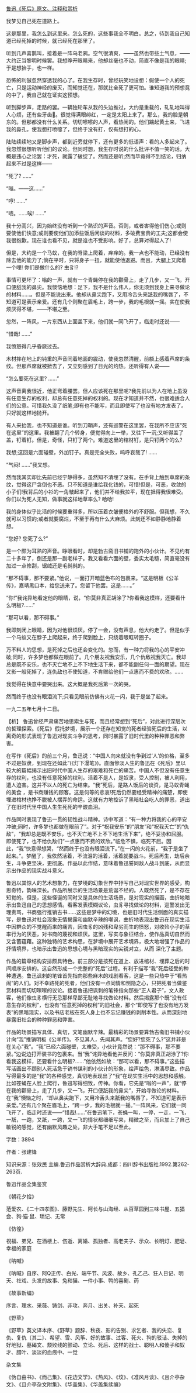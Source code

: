[鲁迅《死后》原文、注释和赏析](https://www.vrrw.net/wx/9417.html)

我梦见自己死在道路上。

这是那里，我怎么到这里来。怎么死的，这些事我全不明白。总之，待到我自己知道已经死掉的时候，就已经死在那里了。

听到几声喜鹊叫，接着是一阵乌老鸦。空气很清爽，——虽然也带些土气息，——大约正当黎明时候罢。我想睁开眼睛来，他却丝毫也不动，简直不像是我的眼睛;于是想抬手，也一样。

恐怖的利镞忽然穿透我的心了。在我生存时，曾经玩笑地设想：假使一个人的死亡，只是运动神经的废灭，而知觉还在，那就比全死了更可怕。谁知道我的预想竟的中了，我自己就在证实这预想。

听到脚步声，走路的罢。一辆独轮车从我的头边推过，大约是重载的，轧轧地叫得人心烦，还有些牙齿。很觉得满眼绯红，一定是太阳上来了。那么，我的脸是朝东的。但那都没有什么关系。切切嚓嚓的人声，看热闹的。他们踹起黄土来，飞进我的鼻孔，使我想打喷嚏了，但终于没有打，仅有想打的心。

陆陆续续地又是脚步声，都到近旁就停下，还有更多的低语声：看的人多起来了。我忽然很想听听他们的议论。但同时想，我生存时说的什么批评不值一笑的话，大概是违心之论罢：才死，就露了破绽了。然而还是听;然而毕竟得不到结论，归纳起来不过是这样——

“死了? ……”

“嗡。——这……”

“哼! ……”

“啧。……唉! ……”

我十分高兴，因为始终没有听到一个熟识的声音。否则，或者害得他们伤心;或则要使他们快意;或则要使他们加添些饭后闲谈的材料，多破费宝贵的工夫;这都会使我很抱歉。现在谁也看不见，就是谁也不受影响。好了，总算对得起人了!

但是，大约是一个马蚁，在我的脊梁上爬着，痒痒的。我一点也不能动，已经没有除去他的能力了;倘在平时，只将身子一扭，就能使他退避。而且，大腿上又爬着一个哩! 你们是做什么的? 虫豸!?

事情可更坏了：嗡的一声，就有一个青蝇停在我的颧骨上，走了几步，又一飞，开口便舐我的鼻尖。我懊恼地想：足下，我不是什么伟人，你无须到我身上来寻做论的材料……。但是不能说出来。他却从鼻尖跑下，又用冷舌头来舐我的嘴唇了，不知道可是表示亲爱。还有几个则聚在眉毛上，跨一步，我的毛根就一摇。实在使我烦厌得不堪，——不堪之至。

忽然，一阵风，一片东西从上面盖下来，他们就一同飞开了，临走时还说——

“惜哉! ……”

我愤怒得几乎昏厥过去。

木材摔在地上的钝重的声音同着地面的震动，使我忽然清醒，前额上感着芦席的条纹。但那芦席就被掀去了，又立刻感到了日光的灼热。还听得有人说——

“怎么要死在这里? ……”

这声音离我很近，他正弯着腰罢。但人应该死在那里呢?我先前以为人在地上虽没有任意生存的权利，却总有任意死掉的权利的。现在才知道并不然，也很难适合人们的公意。可惜我久没了纸笔;即有也不能写，而且即使写了也没有地方发表了。只好就这样地抛开。

有人来抬我，也不知道是谁。听到刀鞘声，还有巡警在这里罢，在我所不应该“死在这里”的这里。我被翻了几个转身，便觉得向上一举，又往下一沉;又听得盖了盖，钉着钉。但是，奇怪，只钉了两个。难道这里的棺材钉，是只钉两个的么?

我想;这回是六面碰壁，外加钉子。真是完全失败，呜呼哀哉了! ……

“气闷! ……”我又想。

然而我其实却比先前已经宁静得多，虽然知不清埋了没有。在手背上触到草席的条纹，觉得这尸衾倒也不恶。只不知道是谁给我化钱的，可惜!但是，可恶，收敛的小子们!我背后的小衫的一角皱起来了，他们并不给我拉平，现在抵得我很难受。你们以为死人无知，做事就这样地草率么? 哈哈!

我的身体似乎比活的时候要重得多，所以压着衣皱便格外的不舒服。但我想，不久就可以习惯的;或者就要腐烂，不至于再有什么大麻烦。此刻还不如静静地静着想。

“您好? 您死了么?”

是一个颇为耳熟的声音。睁眼看时，却是勃古斋旧书铺的跑外的小伙计。不见约有二十多年了，倒还是那一副老样子。我又看看六面的壁，委实太毛糙，简直毫没有加过一点修刮，锯绒还是毛毵毵的。

“那不碍事，那不要紧。”他说，一面打开暗蓝色布的包裹来。“这是明板《公羊传》，嘉靖黑口本，给您送来了。您留下他罢。这是……。”

“你!”我诧异地看定他的眼睛，说，“你莫非真正胡涂了?你看我这模样，还要看什么明板?……”

“那可以看，那不碍事。”

我即刻闭上眼睛，因为对他很烦厌。停了一会，没有声息，他大约走了。但是似乎一个马蚁又在脖子上爬起来，终于爬到脸上，只绕着眼眶转圈子。

万不料人的思想，是死掉之后也还会变化的。忽而，有一种力将我的心的平安冲破;同时，许多梦也都做在眼前了。几个朋友祝我安乐，几个仇敌祝我灭亡。我却总是既不安乐，也不灭亡地不上不下地生活下来，都不能副任何一面的期望。现在又影一般死掉了，连仇敌也不使知道，不肯赠给他们一点惠而不费的欢欣。……

我觉得在快意中要哭出来。这大概是我死后第一次的哭。

然而终于也没有眼泪流下;只看见眼前仿佛有火花一闪，我于是坐了起来。

一九二五年七月十二日。



【析】 鲁迅曾经严肃痛苦地思索生与死，而且经常想到“死后”，对此进行深层次的哲理探索。《死后》假托梦境，展示一个还存在知觉的死者经验死后的生活，以离奇的形式表现了鲁迅对现实斗争的思考，同时暴露了旧时代里的种种罪恶和弊害。

在写作《死后》的前三个月，鲁迅说：“中国人向来就没有争到过‘人’的价格，至多不过是奴隶，到现在还如此”(《灯下漫笔》)。直面惨淡人生的鲁迅在《死后》里以较大的篇幅揭示出旧时代中国人生存的艰难和死亡的痛苦。中国人不但没有任意生存的权利，也没有任意死掉的权利。活着不是人，是奴隶，受人控制，被人利用，遭人迫害。这并不以人的死亡为结束。“我”死后，是路人饭后的谈资，是马蚁青蝇的美食 ，是书商赚钱的顾客。这是何等的悲哀!死后仍然要经受精神的痛楚，即使埋进棺材也挣不脱被人摆弄的命运。这就有力地控诉了黑暗社会吃人的罪恶，道出了在旧时代里中国人生生死死的辛酸血泪。

作品同时表现了鲁迅一贯的韧性战斗精神。诗中写道：“有一种力将我的心的平安冲破;同时，许多梦也都做在眼前了”。对于“祝我安乐”的“朋友”和“祝我灭亡”的“仇敌”，“我却总是既不安乐，也不灭亡地不上不下地生活下来”，绝不妥协和屈服。即使死了，也不给仇敌们“一点惠而不费的欢欣。”临危不惧，临死不屈。因此，“我”快意得想哭，“然而终于也没有眼泪流下。”在一闪的火花前，“我于是坐了起来。”。梦醒了，我依然活着，不流泪的活着，活着就要战斗。死后再生，劫后余生，斗争更坚决，更彻底。作品以此作结，意味着鲁迅誓同敌人战斗到底，从而显示出作品的现实战斗意义。

鲁迅以其惊人的艺术想象力，在梦境的幻象世界中抒写自己对现实世界的感受，构思奇特，韵味深长。作品所展示的生活场景是荒诞不经的。人既然死了，是不存在知觉的。但是，这些怪诞的同时又是具体的生活场景，是对现实的描画，曲折地暗示出鲁迅自己的思想感情。看客发表模糊议论，虫豸寻找做论的材料，巡警发出无理责骂，书商强行推销古书……这些是梦中的幻境，也是旧时代生活侧面的真实描写，是鲁迅对社会现象无情揭露和幽默辛辣的嘲讽，曲折地表现出鲁迅在现实生活中因群众的不觉醒而来的痛苦，因虫豸的凶残和卑劣而生的愤怒，对收殓小子的草率行为的厌恶，对书商的蔑视和烦厌。这里，写实与象征结合，使作品真切自然而又含蓄蕴藉。这种独特的艺术构思，在梦境中展开艺术境界，极大地增强了作品的抒情境界，也暗示出鲁迅的思想心境与黑暗现实的尖锐对立，从而 深化了主题。

作品的篇章结构安排颇具特色。前三部分是按死在道上、放进棺材、埋葬之后的时间顺序安排的。这自然形成一个完整的“死后”过程。有利于描写“我”死后经受的种种遭遇。鲁迅讽刺的笔锋首先指向那些麻木的戏剧看客，这是一些只热中于“看热闹”的人们。对不幸路死的死者，他们没有一点同情和恻隐之心，只把死者当做鉴赏材料而切切嚓嚓的议论。接着鲁迅把讽刺的笔锋指向那些“正人君子”，文人政客，他们像虫豸横行无忌那样卑鄙无耻地寻找做论材料。然后揭露那个既“没有任意生存的权利”，也没有“任意死掉的权利”的旧社会，那个“即使写了也没有地方发表”的黑暗现实，以及书店老板在死人身上也不忘记赚钱的剥削本性。从而深刻地暴露旧社会的种种罪恶和弊害。

作品的场景描写具体、真切，文笔幽默辛辣。最精彩的场景要算勃古斋旧书铺小伙计向“我”推销明板《公羊传》。不见其人，先闻其声。“您好?您死了么?”这并非是在关心“我”。“我”已经六面碰壁，太难受，小伙计竟然说：“那不碍事，那不要紧。”边说边打开装书的包裹来。当“我”诧异地看他并反问：“你莫非真正胡涂了?你看我这模样，还要看什么明板?……”他依然如故：“那可以看，那不碍事。”这些描写活画出不顾别人死活急于销书谋利的小伙计的形象，绘声绘色，淋漓尽致。作品写得最多的是“我”的各种感觉，真切地表现出了“我”在现实生活中的思想和感触。比如苍蝇在人脸上爬行，鲁迅写得细致，传神。你看，它先是“嗡的一声”，就“停在我的颧骨上，走了几步，又一飞，开口便舐我的鼻尖”，开始寻做论的材料。在“我”懊恼之时，“却从鼻尖跑下，又用冷舌头来舐我的嘴唇了，不知道可是表示亲爱。”还有几个聚在眉毛上，“跨一步，我的毛根就一摇。”一阵风来，它们就一同飞开了，临走时还说——“惜哉!……”在鲁迅笔下，苍蝇一叫，一停，一走，一飞，一舐，一跑，又舐，一跨，又一飞的情状都细细写来，精微之至，而且加上了自己敏锐的感觉，还有幽默风趣之处，非大手笔不足以至此。

字数：3894

作者：张建锋

知识来源：张效民 主编.鲁迅作品赏析大辞典.成都：四川辞书出版社.1992.第262-263页.

鲁迅作品全集鉴赏

《朝花夕拾》

范爱农、《二十四孝图》、藤野先生、阿长与山海经、从百草园到三味书屋、五猖会、狗·猫·鼠、琐记、无常

《仿徨》

祝福、弟兄、在酒楼上、伤逝、离婚、孤独者、高老夫子、示众、长明灯、肥皂、幸福的家庭

《呐喊》

《呐喊》自序、阿Q正传、白光、端午节、风波、故乡、孔乙己、狂人日记、明天、社戏、头发的故事、兔和猫、一件小事、鸭的喜剧、药

《故事新编》

序言、理水、采薇、铸剑、非攻、奔月、出关、补天、起死

《野草》

《野草》英文译本序、《野草》题辞、秋夜、影的告别、求乞者、我的失恋、复仇、复仇〔其二〕、希望、雪、风筝、好的故事、过客、死火、狗的驳诘、失掉的好地狱、墓碣文、颓败线的颤动、立论、死后、这样的战士、聪明人和傻子和奴才、腊叶、淡淡的血痕中、一觉

杂文集

《伪自由书》、《而己集》、《花边文学》、《热风》、《坟》、《准风月谈》、《且介亭杂文》、《且介亭杂文附集》、《华盖集》、《华盖集续编》

